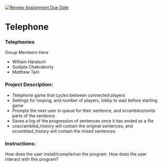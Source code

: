 [![Review Assignment Due Date](https://classroom.github.com/assets/deadline-readme-button-24ddc0f5d75046c5622901739e7c5dd533143b0c8e959d652212380cedb1ea36.svg)](https://classroom.github.com/a/SQs7pKlr)
# Telephone

### Telephonies

Group Members Here
* William Haratsch
* Sudipta Chakraborty
* Matthew Tam
  
### Project Description:
* Telephone game that cycles between connected players
* Settings for looping, and number of players, lobby to wait before starting game
* Prompts the next user in queue for their sentence, and scrambles/omits parts of the sentence
* Saves a log of the progression of sentences once it has ended as a file
* unscrambled_history will contain the original sentences, and scrambled_history will contain the mixed sentences
  
### Instructions:

How does the user install/compile/run the program.
How does the user interact with this program?
